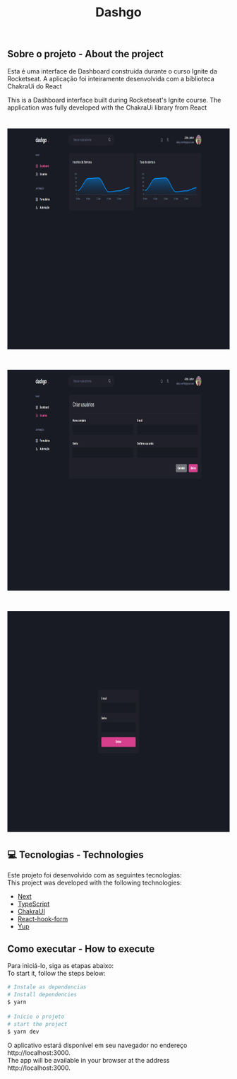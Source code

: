 <h1 align="center">
  <strong>Dashgo</strong>
</h1>
<br>

## Sobre o projeto - About the project

Esta é uma interface de Dashboard construida durante o curso Ignite da Rocketseat. A aplicação foi inteiramente desenvolvida com a biblioteca ChakraUi do React

This is a Dashboard interface built during Rocketseat's Ignite course. The application was fully developed with the ChakraUi library from React

<h1 align="center" display="flex">
   <img height="500px" src=".github/image.png">
</h1>
<h1 align="center" display="flex">
   <img height="500px" src=".github/image1.png">
</h1>
<h1 align="center" display="flex">
   <img height="500px" src=".github/image2.png">
</h1>

## :computer: Tecnologias - Technologies

Este projeto foi desenvolvido com as seguintes tecnologias:
<br>
This project was developed with the following technologies:

- [Next](https://nextjs.org/)
- [TypeScript](https://www.typescriptlang.org/)
- [ChakraUI](https://chakra-ui.com/)
- [React-hook-form](https://react-hook-form.com/)
- [Yup](https://www.npmjs.com/package/yup)
  <br>

## Como executar - How to execute

Para iniciá-lo, siga as etapas abaixo:
<br>
To start it, follow the steps below:

```bash
# Instale as dependencias
# Install dependencies
$ yarn

# Inicie o projeto
# start the project
$ yarn dev
```

O aplicativo estará disponível em seu navegador no endereço http://localhost:3000.
<br>
The app will be available in your browser at the address http://localhost:3000.
<br>
